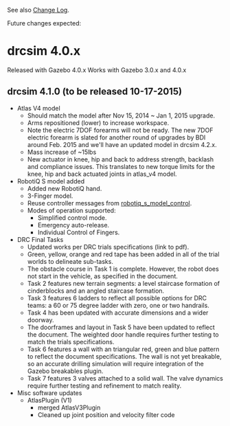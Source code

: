 See also [Change Log](https://bitbucket.org/osrf/drcsim/wiki/DRC/ChangeLog).

Future changes expected:

# drcsim 4.0.x

Released with Gazebo 4.0.x
Works with Gazebo 3.0.x and 4.0.x

## drcsim 4.1.0 (to be released 10-17-2015)
* Atlas V4 model
    * Should match the model after Nov 15, 2014 ~ Jan 1, 2015 upgrade.
    * Arms repositioned (lower) to increase workspace.
    * Note the electric 7DOF forearms will not be ready.  The new 7DOF electric forearm is slated for another round of upgrades by BDI around Feb. 2015 and we'll have an updated model in drcsim 4.2.x.
    * Mass increase of ~15lbs
    * New actuator in knee, hip and back to address strength, backlash and compliance issues. This translates to new torque limits for the knee, hip and back actuated joints in atlas_v4 model.
 * RobotiQ S model added
    * Added new RobotiQ hand.
    * 3-Finger model.
    * Reuse controller messages from [robotiq_s_model_control](https://github.com/evenator/swri-ros-pkg/tree/master/robotiq/robotiq_s_model_control).
    * Modes of operation supported:
        * Simplified control mode.
        * Emergency auto-release.
        * Individual Control of Fingers.
* DRC Final Tasks
    * Updated works per DRC trials specifications (link to pdf).
    * Green, yellow, orange and red tape has been added in all of the trial worlds to delineate sub-tasks.
    * The obstacle course in Task 1 is complete. However, the robot does not start in the vehicle, as specified in the document.
    * Task 2 features new terrain segments: a level staircase formation of cinderblocks and an angled staircase formation.
    * Task 3 features 6 ladders to reflect all possible options for DRC teams: a 60 or 75 degree ladder with zero, one or two handrails.
    * Task 4 has been updated with accurate dimensions and a wider doorway.
    * The doorframes and layout in Task 5 have been updated to reflect the document. The weighted door handle requires further testing to match the trials specifications.
    * Task 6 features a wall with an triangular red, green and blue pattern to reflect the document specifications. The wall is not yet breakable, so an accurate drilling simulation will require integration of the Gazebo breakables plugin.
    * Task 7 features 3 valves attached to a solid wall. The valve dynamics require further testing and refinement to match reality.
 * Misc software updates
    * AtlasPlugin (V1)
        * merged AtlasV3Plugin
        * Cleaned up joint position and velocity filter code
